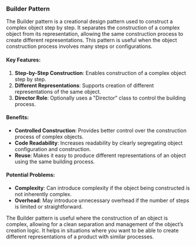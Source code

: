 ### Builder Pattern

The Builder pattern is a creational design pattern used to construct a complex object step by step. It separates the construction of a complex object from its representation, allowing the same construction process to create different representations. This pattern is useful when the object construction process involves many steps or configurations.

#### Key Features:
1. **Step-by-Step Construction**: Enables construction of a complex object step by step.
2. **Different Representations**: Supports creation of different representations of the same object.
3. **Director Role**: Optionally uses a "Director" class to control the building process.

#### Benefits:
- **Controlled Construction**: Provides better control over the construction process of complex objects.
- **Code Readability**: Increases readability by clearly segregating object configuration and construction.
- **Reuse**: Makes it easy to produce different representations of an object using the same building process.

#### Potential Problems:
- **Complexity**: Can introduce complexity if the object being constructed is not inherently complex.
- **Overhead**: May introduce unnecessary overhead if the number of steps is limited or straightforward.

The Builder pattern is useful where the construction of an object is complex, allowing for a clean separation and management of the object’s creation logic. It helps in situations where you want to be able to create different representations of a product with similar processes.